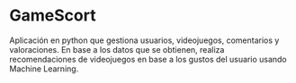 # GameScort
Aplicación en python que gestiona usuarios, videojuegos, comentarios y valoraciones. En base a los datos que se obtienen, realiza recomendaciones de videojuegos en base a los gustos del usuario usando Machine Learning.
